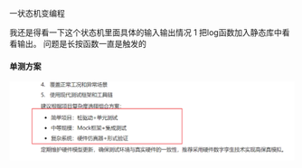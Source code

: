 一状态机变编程

我还是得看一下这个状态机里面具体的输入输出情况
1 把log函数加入静态库中看看输出。
问题是长按函数一直是触发的
#### 单测方案
![alt text](image.png)
